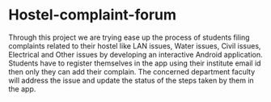 # Hostel-complaint-forum
Through this project we are trying ease up the process of students filing complaints related to their
hostel like LAN issues, Water issues, Civil issues, Electrical and Other issues by developing an interactive
Android application. Students have to register themselves in the app using their institute email id then
only they can add their complain. The concerned department faculty will address the issue and update
the status of the steps taken by them in the app.
